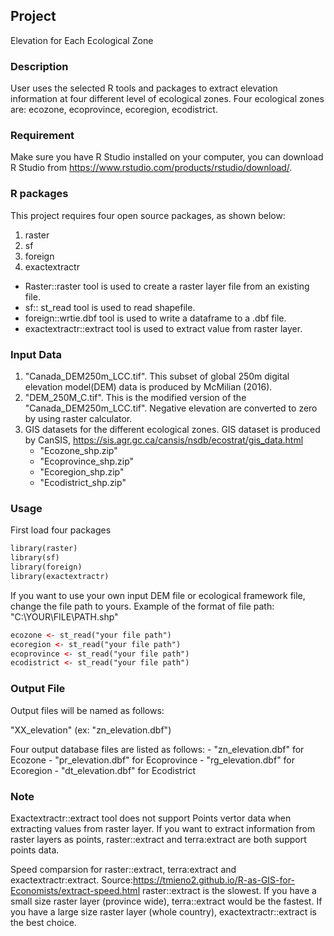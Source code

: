 ## Project

Elevation for Each Ecological Zone

### Description

User uses the selected R tools and packages to extract elevation information at four different level of ecological zones.
Four ecological zones are: ecozone, ecoprovince, ecoregion, ecodistrict.

### Requirement

Make sure you have R Studio installed on your computer, you can download R Studio from https://www.rstudio.com/products/rstudio/download/.

### R packages

This project requires four open source packages, as shown below:

1. raster          
2. sf                
3. foreign           
4. exactextractr     

 - Raster::raster tool is used to create a raster layer file from an existing file.
 - sf:: st_read tool is used to read shapefile.
 - foreign::wrtie.dbf tool is used to write a dataframe to a .dbf file.
 - exactextractr::extract tool is used to extract value from raster layer. 

### Input Data

1. "Canada_DEM250m_LCC.tif". This subset of global 250m digital elevation model(DEM) data is produced by McMilian (2016).
2. "DEM_250M_C.tif". This is the modified version of the "Canada_DEM250m_LCC.tif". Negative elevation are converted to zero by using raster calculator.
3. GIS datasets for the different ecological zones. GIS dataset is produced by CanSIS, https://sis.agr.gc.ca/cansis/nsdb/ecostrat/gis_data.html
	- "Ecozone_shp.zip"
	- "Ecoprovince_shp.zip"
	- "Ecoregion_shp.zip"
	- "Ecodistrict_shp.zip"

### Usage

First load four packages
```html
library(raster)
library(sf)
library(foreign)
library(exactextractr)
```

If you want to use your own input DEM file or ecological framework file, change the file path to yours.
Example of the format of file path: "C:\\YOUR\\FILE\\PATH.shp"
```html
ecozone <- st_read("your file path") 
ecoregion <- st_read("your file path")
ecoprovince <- st_read("your file path")
ecodistrict <- st_read("your file path")
```

### Output File

Output files will be named as follows:

"XX_elevation"
(ex: "zn_elevation.dbf")

Four output database files are listed as follows:
	- "zn_elevation.dbf" for Ecozone
	- "pr_elevation.dbf" for Ecoprovince
	- "rg_elevation.dbf" for Ecoregion
	- "dt_elevation.dbf" for Ecodistrict
### Note

Exactextractr::extract tool does not support Points vertor data when extracting values from raster layer. 
If you want to extract information from raster layers as points, raster::extract and terra:extract are both support points data.

Speed comparsion for raster::extract, terra:extract and exactextractr:extract. Source:https://tmieno2.github.io/R-as-GIS-for-Economists/extract-speed.html
raster::extract is the slowest.
If you have a small size raster layer (province wide), terra::extract would be the fastest.
If you have a large size raster layer (whole country), exactextractr::extract is the best choice. 